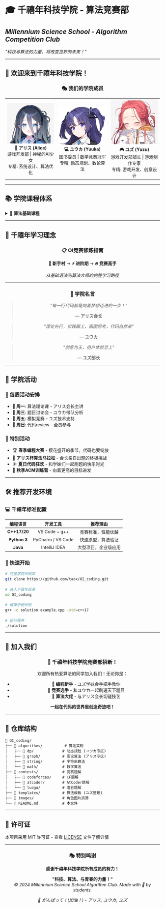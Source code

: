 # 🎓 千禧年科技学院 - 算法竞赛部
## *Millennium Science School - Algorithm Competition Club*

*"科技与算法的力量，将改变世界的未来！"*

---

## 🌸 欢迎来到千禧年科技学院！

<div align="center">

### 🎭 我们的学院成员

<table>
<tr>
  <td align="center">
    <img src="./images/characters/alice.png" width="300" alt="アリス (Alice)" />
    <br><strong>🤖 アリス (Alice)</strong>
    <br>游戏开发部 | 神秘的AI少女
    <br>专精: 系统设计、算法优化
  </td>
  <td align="center">
    <img src="./images/characters/yuuka.png" width="300" alt="ユウカ (Yuuka)" />
    <br><strong>💻 ユウカ (Yuuka)</strong>
    <br>图书委员 | 数学竞赛冠军  
    <br>专精: 动态规划、数论算法
  </td>
  <td align="center">
    <img src="./images/characters/yuzu.png" width="300" alt="ユズ (Yuzu)" />
    <br><strong>🎮 ユズ (Yuzu)</strong>
    <br>游戏开发部部长 | 游戏制作专家
    <br>专精: 游戏开发、创意设计
  </td>
</tr>
</table>

</div>

---

## 📚 学院课程体系

<details>
<summary>📖 <strong>算法基础课程</strong></summary>

### 🔵 数据结构学科
- **🌟 线性结构**: 数组、链表、栈、队列
- **🌸 树形结构**: 二叉树、AVL树、红黑树、线段树
- **💫 图论算法**: BFS、DFS、最短路径、最小生成树
- **✨ 高级数据结构**: 并查集、字典树、后缀数组

### 🔵 算法设计学科  
- **💝 动态规划**: 背包问题、LIS、LCS、区间DP
- **🎈 贪心算法**: 活动选择、哈夫曼编码
- **🌺 分治算法**: 归并排序、快速幂、FFT
- **🎭 字符串算法**: KMP、AC自动机、后缀自动机

</details>

---

## 🎨 千禧年学习理念

<div align="center">

### 📋 OI竞赛修炼指南

**🌱 新手村** → **⚡ 进阶期** → **🔥 竞赛高手**

*从基础语法到算法大师的完整学习路径*

---

### 🎪 学院名言

> *"每一行代码都是向着梦想迈进的一步！"* 
> 
> — **アリス会长**

> *"理论先行，实践跟上，画图思考，代码自然来"* 
> 
> — **ユウカ**

> *"创意为王，用户体验至上"* 
> 
> — **ユズ部长**

</div>

---

## 🎪 学院活动

### 📅 每周活动安排
- **🌟 周一**: 算法理论课 - アリス会长主讲
- **💝 周三**: 题目讨论会 - ユウカ带队分析
- **🎈 周五**: 模拟竞赛 - ユズ技术支持
- **🌸 周日**: 代码review - 全员参与

### 🎊 特别活动
- 🏆 **春季编程大赛** - 樱花盛开的季节，代码也要绽放
- 🌸 **アリス杯算法马拉松** - 会长亲自出题的终极挑战
- ☀️ **夏日代码狂欢** - 和学妹们一起刷题的快乐时光
- 🍂 **秋季ACM训练营** - 向着更高的目标进发

---

## 🛠️ 推荐开发环境

### 💻 千禧年标准配置

| **编程语言** | **开发工具** | **推荐理由** |
|:---:|:---:|:---:|
| **C++17/20** | VS Code + g++ | 竞赛标准，性能优越 |
| **Python 3** | PyCharm / VS Code | 快速原型，算法验证 |
| **Java** | IntelliJ IDEA | 大型项目，企业级应用 |

### 🎯 快速开始

```bash
# 克隆学院代码库
git clone https://github.com/taox/OI_coding.git

# 进入千禧年目录  
cd OI_coding

# 编译示例代码
g++ -o solution example.cpp -std=c++17

# 运行程序
./solution
```

---

## 🤝 加入我们

<div align="center">

### 🌟 千禧年科技学院竞赛部招新！

欢迎所有热爱算法的同学加入我们！无论你是：
- 🌸 **编程新手** - ユズ学妹会手把手教你
- 🎯 **竞赛选手** - 和ユウカ一起刷遍天下题目  
- 💫 **算法大佬** - 与アリス会长切磋技艺

**一起在代码的世界里创造奇迹吧！**

</div>

---

## 📂 仓库结构

```
📁 OI_coding/
├── 📁 algorithms/          # 算法实现
│   ├── 📁 dp/             # 动态规划 (ユウカ专区)
│   ├── 📁 graph/          # 图论算法 (アリス专区) 
│   ├── 📁 string/         # 字符串算法
│   └── 📁 math/           # 数学算法
├── 📁 contests/           # 竞赛题解
│   ├── 📁 codeforces/     # CF题解
│   ├── 📁 atcoder/        # AtCoder题解  
│   └── 📁 luogu/          # 洛谷题解
├── 📁 templates/          # 算法模板 (ユズ整理)
├── 📁 images/             # 角色图片资源
└── 📄 README.md           # 本文件
```

---

## 📜 许可证

本项目采用 MIT 许可证 - 查看 [LICENSE](LICENSE) 文件了解详情

---

<div align="center">

### 🎭 特别鸣谢

**感谢千禧年科技学院所有成员的努力！**

**"科技、算法、与青春的力量！"**  
*© 2024 Millennium Science School Algorithm Club. Made with 💙 by students.*

*🌸 がんばって！(加油！) - アリス, ユウカ, ユズ*

</div>